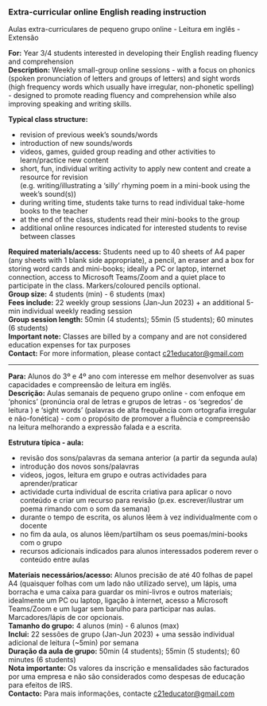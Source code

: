 ### Extra-curricular online English reading instruction
Aulas extra-curriculares de pequeno grupo online - Leitura em inglês - Extensão

**For:** Year 3/4 students interested in developing their English reading fluency and comprehension  
**Description:** Weekly small-group online sessions - with a focus on phonics (spoken pronunciation of letters and groups of letters) and sight words (high frequency words which usually have irregular, non-phonetic spelling) - designed to promote reading fluency and comprehension while also improving speaking and writing skills.  

**Typical class structure:** 
* revision of previous week’s sounds/words  
* introduction of new sounds/words  
* videos, games, guided group reading and other activities to learn/practice new content  
* short, fun, individual writing activity to apply new content and create a resource for revision   
(e.g. writing/illustrating a ‘silly’ rhyming poem in a mini-book using the week’s sound(s))  
* during writing time, students take turns to read individual take-home books to the teacher  
* at the end of the class, students read their mini-books to the group  
* additional online resources indicated for interested students to revise between classes  

**Required materials/access:** Students need up to 40 sheets of A4 paper (any sheets with 1 blank side appropriate), a pencil, an eraser and a box for storing word cards and mini-books; ideally a PC or laptop, internet connection, access to Microsoft Teams/Zoom and a quiet place to participate in the class. Markers/coloured pencils optional.  
**Group size:** 4 students (min) - 6 students (max)  
**Fees include:** 22 weekly group sessions (Jan-Jun 2023) + an additional 5-min individual weekly reading session  
**Group session length:** 50min (4 students); 55min (5 students); 60 minutes (6 students)  
**Important note:** Classes are billed by a company and are not considered education expenses for tax purposes  
**Contact:** For more information, please contact c21educator@gmail.com  

***

**Para:** Alunos do 3º e 4º ano com interesse em melhor desenvolver as suas capacidades e compreensão de leitura em inglês.  
**Descrição:** Aulas semanais de pequeno grupo online - com enfoque em ‘phonics’ (pronúncia oral de letras e grupos de letras - os ‘segredos’ de leitura ) e ‘sight words’ (palavras de alta frequência com ortografia irregular e não-fonética) - com o propósito de promover a fluência e compreensão na leitura melhorando a expressão falada e a escrita.  

**Estrutura típica - aula:**  
* revisão dos sons/palavras da semana anterior (a partir da segunda aula)  
* introdução dos novos sons/palavras  
* videos, jogos, leitura em grupo e outras actividades para aprender/praticar  
* actividade curta individual de escrita criativa para aplicar o novo conteúdo e criar um recurso para revisão (p.ex. escrever/ilustrar um poema rimando com o som da semana)  
* durante o tempo de escrita, os alunos lêem à vez individualmente com o docente 
* no fim da aula, os alunos lêem/partilham os seus poemas/mini-books com o grupo  
* recursos adicionais indicados para alunos interessados poderem rever o conteúdo entre aulas  

**Materiais necessários/acesso:** Alunos precisão de até 40 folhas de papel A4 (quaisquer folhas com um lado não utilizado serve), um lápis, uma borracha e uma caixa para guardar os mini-livros e outros materiais; idealmente um PC ou laptop, ligação à internet, acesso a Microsoft Teams/Zoom e um lugar sem barulho para participar nas aulas. Marcadores/lápis de cor opcionais.  
**Tamanho do grupo:** 4 alunos (min) - 6 alunos (max)  
**Inclui:** 22 sessões de grupo (Jan-Jun 2023) + uma sessão individual adicional de leitura (~5min) por semana  
**Duração da aula de grupo:** 50min (4 students); 55min (5 students); 60 minutes (6 students)  
**Nota importante:** Os valores da inscrição e mensalidades são facturados por uma empresa e não são considerados como despesas de educação para efeitos de IRS.  
**Contacto:** Para mais informações, contacte c21educator@gmail.com  
